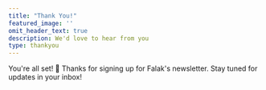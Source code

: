 ```yaml
---
title: "Thank You!"
featured_image: ''
omit_header_text: true
description: We'd love to hear from you
type: thankyou
---
```


You're all set! 🎉 Thanks for signing up for Falak's newsletter. Stay tuned for updates in your inbox!
